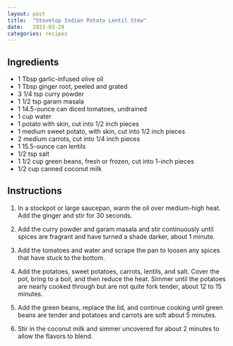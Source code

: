 ```yaml
---
layout: post
title:  "Stovetop Indian Potato Lentil Stew"
date:   2023-03-29
categories: recipes
---
```

Ingredients
--
-   1 Tbsp garlic-infused olive oil
-   1 Tbsp ginger root, peeled and grated
-   3 1/4 tsp curry powder
-   1 1/2 tsp garam masala
-   1 14.5-ounce can diced tomatoes, undrained
-   1 cup water
-   1 potato with skin, cut into 1/2 inch pieces
-   1 medium sweet potato, with skin, cut into 1/2 inch pieces
-   2 medium carrots, cut into 1/4 inch pieces
-   1 15.5-ounce can lentils
-   1/2 tsp salt
-   1 1/2 cup green beans, fresh or frozen, cut into 1-inch pieces
-   1/2 cup canned coconut milk


Instructions
--
1.  In a stockpot or large saucepan, warm the oil over medium-high heat. Add the ginger and stir for 30 seconds.
    
2.  Add the curry powder and garam masala and stir continuously until spices are fragrant and have turned a shade darker, about 1 minute.  
    
3.  Add the tomatoes and water and scrape the pan to loosen any spices that have stuck to the bottom.  
    
4.  Add the potatoes, sweet potatoes, carrots, lentils, and salt. Cover the pot, bring to a boil, and then reduce the heat. Simmer until the potatoes are nearly cooked through but are not quite fork tender, about 12 to 15 minutes.
    
5.  Add the green beans, replace the lid, and continue cooking until green beans are tender and potatoes and carrots are soft about 5 minutes.
    
6.  Stir in the coconut milk and simmer uncovered for about 2 minutes to allow the flavors to blend.